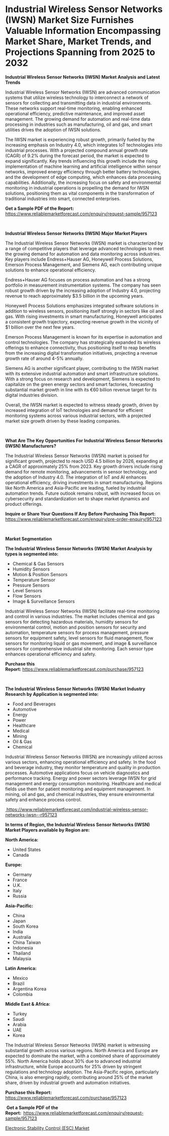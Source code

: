 <p><h1>Industrial Wireless Sensor Networks (IWSN) Market Size Furnishes Valuable Information Encompassing Market Share, Market Trends, and Projections Spanning from 2025 to 2032</h1></p><p><strong>Industrial Wireless Sensor Networks (IWSN) Market Analysis and Latest Trends</strong></p>
<p><p>Industrial Wireless Sensor Networks (IWSN) are advanced communication systems that utilize wireless technology to interconnect a network of sensors for collecting and transmitting data in industrial environments. These networks support real-time monitoring, enabling enhanced operational efficiency, predictive maintenance, and improved asset management. The growing demand for automation and real-time data processing in industries such as manufacturing, oil and gas, and smart utilities drives the adoption of IWSN solutions.</p><p>The IWSN market is experiencing robust growth, primarily fueled by the increasing emphasis on Industry 4.0, which integrates IoT technologies into industrial processes. With a projected compound annual growth rate (CAGR) of 9.2% during the forecast period, the market is expected to expand significantly. Key trends influencing this growth include the rising implementation of machine learning and artificial intelligence within sensor networks, improved energy efficiency through better battery technologies, and the development of edge computing, which enhances data processing capabilities. Additionally, the increasing focus on safety and environmental monitoring in industrial operations is propelling the demand for IWSN solutions, positioning them as vital components in the transformation of traditional industries into smart, connected enterprises.</p></p>
<p><strong>Get a Sample PDF of the Report:&nbsp;</strong> <a href="https://www.reliablemarketforecast.com/enquiry/request-sample/957123?utm_campaign=2533&utm_medium=2&utm_source=Github&utm_content=ia&utm_term=21032025&utm_id=industrial-wireless-sensor-networks-iwsn">https://www.reliablemarketforecast.com/enquiry/request-sample/957123</a></p>
<p>&nbsp;</p>
<p><strong>Industrial Wireless Sensor Networks (IWSN) Major Market Players</strong></p>
<p><p>The Industrial Wireless Sensor Networks (IWSN) market is characterized by a range of competitive players that leverage advanced technologies to meet the growing demand for automation and data monitoring across industries. Key players include Endress+Hauser AG, Honeywell Process Solutions, Emerson Process Management, and Siemens AG, each contributing unique solutions to enhance operational efficiency.</p><p>Endress+Hauser AG focuses on process automation and has a strong portfolio in measurement instrumentation systems. The company has seen robust growth driven by the increasing adoption of Industry 4.0, projecting revenue to reach approximately $3.5 billion in the upcoming years.</p><p>Honeywell Process Solutions emphasizes integrated software solutions in addition to wireless sensors, positioning itself strongly in sectors like oil and gas. With rising investments in smart manufacturing, Honeywell anticipates a consistent growth trajectory, expecting revenue growth in the vicinity of $1 billion over the next few years.</p><p>Emerson Process Management is known for its expertise in automation and control technologies. The company has strategically expanded its wireless offerings to enhance connectivity, thus positioning itself to reap benefits from the increasing digital transformation initiatives, projecting a revenue growth rate of around 4-5% annually.</p><p>Siemens AG is another significant player, contributing to the IWSN market with its extensive industrial automation and smart infrastructure solutions. With a strong focus on research and development, Siemens is expected to capitalize on the green energy sectors and smart factories, forecasting substantial market growth in line with its €60 billion revenue target for its digital industries division.</p><p>Overall, the IWSN market is expected to witness steady growth, driven by increased integration of IoT technologies and demand for efficient monitoring systems across various industrial sectors, with a projected market size growth driven by these leading companies.</p></p>
<p>&nbsp;</p>
<p><strong>What Are The Key Opportunities For Industrial Wireless Sensor Networks (IWSN) Manufacturers?</strong></p>
<p><p>The Industrial Wireless Sensor Networks (IWSN) market is poised for significant growth, projected to reach USD 4.5 billion by 2026, expanding at a CAGR of approximately 25% from 2023. Key growth drivers include rising demand for remote monitoring, advancements in sensor technology, and the adoption of Industry 4.0. The integration of IoT and AI enhances operational efficiency, driving investments in smart manufacturing. Regions like North America and Asia-Pacific are leading, fueled by industrial automation trends. Future outlook remains robust, with increased focus on cybersecurity and standardization set to shape market dynamics and product offerings.</p></p>
<p><strong>Inquire or Share Your Questions If Any Before Purchasing This Report:</strong> <a href="https://www.reliablemarketforecast.com/enquiry/pre-order-enquiry/957123?utm_campaign=2533&utm_medium=2&utm_source=Github&utm_content=ia&utm_term=21032025&utm_id=industrial-wireless-sensor-networks-iwsn">https://www.reliablemarketforecast.com/enquiry/pre-order-enquiry/957123</a></p>
<p>&nbsp;</p>
<p><strong>Market Segmentation</strong></p>
<p><strong>The Industrial Wireless Sensor Networks (IWSN) Market Analysis by types is segmented into:</strong></p>
<p><ul><li>Chemical & Gas Sensors</li><li>Humidity Sensors</li><li>Motion & Position Sensors</li><li>Temperature Sensor</li><li>Pressure Sensors</li><li>Level Sensors</li><li>Flow Sensors</li><li>Image & Surveillance Sensors</li></ul></p>
<p><p>Industrial Wireless Sensor Networks (IWSN) facilitate real-time monitoring and control in various industries. The market includes chemical and gas sensors for detecting hazardous materials, humidity sensors for environmental control, motion and position sensors for security and automation, temperature sensors for process management, pressure sensors for equipment safety, level sensors for fluid management, flow sensors for monitoring liquid or gas movement, and image & surveillance sensors for comprehensive industrial site monitoring. Each sensor type enhances operational efficiency and safety.</p></p>
<p><strong>Purchase this Report:&nbsp;</strong><a href="https://www.reliablemarketforecast.com/purchase/957123?utm_campaign=2533&utm_medium=2&utm_source=Github&utm_content=ia&utm_term=21032025&utm_id=industrial-wireless-sensor-networks-iwsn">https://www.reliablemarketforecast.com/purchase/957123</a></p>
<p>&nbsp;</p>
<p><strong>The Industrial Wireless Sensor Networks (IWSN) Market Industry Research by Application is segmented into:</strong></p>
<p><ul><li>Food and Beverages</li><li>Automotive</li><li>Energy</li><li>Power</li><li>Healthcare</li><li>Medical</li><li>Mining</li><li>Oil & Gas</li><li>Chemical</li></ul></p>
<p><p>Industrial Wireless Sensor Networks (IWSN) are increasingly utilized across various sectors, enhancing operational efficiency and safety. In the food and beverage industry, they monitor temperature and quality in production processes. Automotive applications focus on vehicle diagnostics and performance tracking. Energy and power sectors leverage IWSN for grid management and energy consumption monitoring. Healthcare and medical fields use them for patient monitoring and equipment management. In mining, oil and gas, and chemical industries, they ensure environmental safety and enhance process control.</p></p>
<p><a href="https://www.reliablemarketforecast.com/industrial-wireless-sensor-networks-iwsn--r957123?utm_campaign=2533&utm_medium=2&utm_source=Github&utm_content=ia&utm_term=21032025&utm_id=industrial-wireless-sensor-networks-iwsn">&nbsp;https://www.reliablemarketforecast.com/industrial-wireless-sensor-networks-iwsn--r957123</a></p>
<p><strong>In terms of Region, the Industrial Wireless Sensor Networks (IWSN) Market Players available by Region are:</strong></p>
<p>
    <p> <strong> North America: </strong>
        <ul>
            <li>United States</li>
            <li>Canada</li>
        </ul>
        </p> 
    <p> <strong> Europe: </strong>
        <ul>
            <li>Germany</li>
            <li>France</li>
            <li>U.K.</li>
            <li>Italy</li>
            <li>Russia</li>
        </ul>
        </p> 
    <p> <strong> Asia-Pacific: </strong>
        <ul>
            <li>China</li>
            <li>Japan</li>
            <li>South Korea</li>
            <li>India</li>
            <li>Australia</li>
            <li>China Taiwan</li>
            <li>Indonesia</li>
            <li>Thailand</li>
            <li>Malaysia</li>
        </ul>
        </p> 
    <p> <strong> Latin America: </strong>
        <ul>
            <li>Mexico</li>
            <li>Brazil</li>
            <li>Argentina Korea</li>
            <li>Colombia</li>
        </ul>
        </p> 
    <p> <strong> Middle East & Africa: </strong>
        <ul>
            <li>Turkey</li>
            <li>Saudi</li>
            <li>Arabia</li>
            <li>UAE</li>
            <li>Korea</li>
        </ul>
    </p>
    </p>
<p><p>The Industrial Wireless Sensor Networks (IWSN) market is witnessing substantial growth across various regions. North America and Europe are expected to dominate the market, with a combined share of approximately 55%. North America holds about 30% due to advanced industrial infrastructure, while Europe accounts for 25% driven by stringent regulations and technology adoption. The Asia-Pacific region, particularly China, is also emerging rapidly, contributing around 25% of the market share, driven by industrial growth and automation initiatives.</p></p>
<p><strong>Purchase this Report: </strong><a href="https://www.reliablemarketforecast.com/purchase/957123?utm_campaign=2533&utm_medium=2&utm_source=Github&utm_content=ia&utm_term=21032025&utm_id=industrial-wireless-sensor-networks-iwsn">https://www.reliablemarketforecast.com/purchase/957123</a></p>
<p>&nbsp;<strong>Get a Sample PDF of the Report:&nbsp;&nbsp;</strong><a href="https://www.reliablemarketforecast.com/enquiry/request-sample/957123?utm_campaign=2533&utm_medium=2&utm_source=Github&utm_content=ia&utm_term=21032025&utm_id=industrial-wireless-sensor-networks-iwsn">https://www.reliablemarketforecast.com/enquiry/request-sample/957123</a></p>
<p><strong></strong></p>
<p><p><a href="https://github.com/pearlinewhite4692/Market-Research-Report-List-1/blob/main/electronic-stability-control-esc-market.md?utm_campaign=2533&utm_medium=2&utm_source=Github&utm_content=ia&utm_term=21032025&utm_id=industrial-wireless-sensor-networks-iwsn">Electronic Stability Control (ESC) Market</a></p></p>